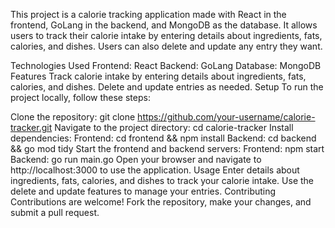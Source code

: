 This project is a calorie tracking application made with React in the frontend, GoLang in the backend, and MongoDB as the database. It allows users to track their calorie intake by entering details about ingredients, fats, calories, and dishes. Users can also delete and update any entry they want.

Technologies Used
Frontend: React
Backend: GoLang
Database: MongoDB
Features
Track calorie intake by entering details about ingredients, fats, calories, and dishes.
Delete and update entries as needed.
Setup
To run the project locally, follow these steps:

Clone the repository: git clone https://github.com/your-username/calorie-tracker.git
Navigate to the project directory: cd calorie-tracker
Install dependencies:
Frontend: cd frontend && npm install
Backend: cd backend && go mod tidy
Start the frontend and backend servers:
Frontend: npm start
Backend: go run main.go
Open your browser and navigate to http://localhost:3000 to use the application.
Usage
Enter details about ingredients, fats, calories, and dishes to track your calorie intake.
Use the delete and update features to manage your entries.
Contributing
Contributions are welcome! Fork the repository, make your changes, and submit a pull request.
